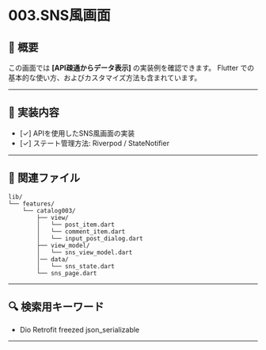 # 003.SNS風画面

## 📘 概要

この画面では **[API疎通からデータ表示]** の実装例を確認できます。
Flutter での基本的な使い方、およびカスタマイズ方法も含まれています。

---

## 🔧 実装内容

- [✓] APIを使用したSNS風画面の実装
- [✓] ステート管理方法: Riverpod / StateNotifier

---

## 📁 関連ファイル

```
lib/
└── features/
    └── catalog003/
        ├── view/
        │   └── post_item.dart
        │   └── comment_item.dart
        │   └── input_post_dialog.dart
        ├── view_model/
        │   └── sns_view_model.dart
        │── data/
        │   └── sns_state.dart
        └── sns_page.dart
```

---

## 🔍 検索用キーワード

- Dio Retrofit freezed json_serializable

---
